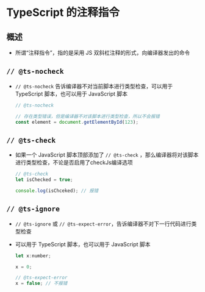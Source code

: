 # TypeScript 的注释指令

## 概述

+ 所谓“注释指令”，指的是采用 JS 双斜杠注释的形式，向编译器发出的命令

## `// @ts-nocheck`

+ `// @ts-nocheck` 告诉编译器不对当前脚本进行类型检查，可以用于 TypeScript 脚本，也可以用于 JavaScript 脚本

  ```js
  // @ts-nocheck

  // 存在类型错误，但是编译器不对该脚本进行类型检查，所以不会报错
  const element = document.getElementById(123);
  ```

## `// @ts-check`

+ 如果一个 JavaScript 脚本顶部添加了 `// @ts-check` ，那么编译器将对该脚本进行类型检查，不论是否启用了checkJs编译选项

  ```js
  // @ts-check
  let isChecked = true;

  console.log(isChceked); // 报错
  ```

## `// @ts-ignore`

+ `// @ts-ignore` 或 `// @ts-expect-error`，告诉编译器不对下一行代码进行类型检查
+ 可以用于 TypeScript 脚本，也可以用于 JavaScript 脚本

  ```js
  let x:number;

  x = 0;

  // @ts-expect-error
  x = false; // 不报错
  ```
